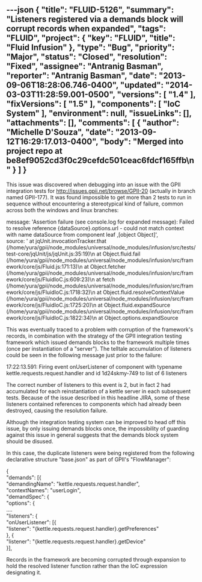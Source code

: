 ---json
{
  "title": "FLUID-5126",
  "summary": "Listeners registered via a demands block will corrupt records when expanded",
  "tags": "FLUID",
  "project": {
    "key": "FLUID",
    "title": "Fluid Infusion"
  },
  "type": "Bug",
  "priority": "Major",
  "status": "Closed",
  "resolution": "Fixed",
  "assignee": "Antranig Basman",
  "reporter": "Antranig Basman",
  "date": "2013-09-06T18:28:06.746-0400",
  "updated": "2014-03-03T11:28:59.001-0500",
  "versions": [
    "1.4"
  ],
  "fixVersions": [
    "1.5"
  ],
  "components": [
    "IoC System"
  ],
  "environment": null,
  "issueLinks": [],
  "attachments": [],
  "comments": [
    {
      "author": "Michelle D'Souza",
      "date": "2013-09-12T16:29:17.013-0400",
      "body": "Merged into project repo at be8ef9052cd3f0c29cefdc501ceac6fdcf165ffb\n"
    }
  ]
}
---
This issue was discovered when debugging into an issue with the GPII integration tests for <http://issues.gpii.net/browse/GPII-20> (actually in branch named GPII-177). It was found impossible to get more than 2 tests to run in sequence without encountering a stereotypical kind of failure, common across both the windows and linux branches:

message: 'Assertion failure (see console.log for expanded message): Failed to resolve reference {dataSource}.options.url - could not match context with name dataSource from component leaf ,\[object Object]',\
source: '    at jqUnit.invocationTracker.that (/home/yura/gpii/node\_modules/universal/node\_modules/infusion/src/tests/test-core/jqUnit/js/jqUnit.js:35:19)\n    at Object.fluid.fail (/home/yura/gpii/node\_modules/universal/node\_modules/infusion/src/framework/core/js/Fluid.js:171:13)\n    at Object.fetcher (/home/yura/gpii/node\_modules/universal/node\_modules/infusion/src/framework/core/js/FluidIoC.js:609:23)\n    at fetch (/home/yura/gpii/node\_modules/universal/node\_modules/infusion/src/framework/core/js/FluidIoC.js:1718:32)\n    at Object.fluid.resolveContextValue (/home/yura/gpii/node\_modules/universal/node\_modules/infusion/src/framework/core/js/FluidIoC.js:1725:20)\n    at Object.fluid.expandSource (/home/yura/gpii/node\_modules/universal/node\_modules/infusion/src/framework/core/js/FluidIoC.js:1822:34)\n    at Object.options.expandSource&#x20;

This was eventually traced to a problem with corruption of the framework's records, in combination with the strategy of the GPII integration testing framework which issued demands blocks to the framework multiple times (once per instantiation of a "server"). The telltale accumulation of listeners could be seen in the following message just prior to the failure:

17:22:13.591:   Firing event onUserListener of component with typename kettle.requests.request.handler and id 1d24skmy-749 to list of 6 listeners

The correct number of listeners to this event is 2, but in fact 2 had accumulated for each reinstantiation of a kettle server in each subsequent tests. Because of the issue described in this headline JIRA, some of these listeners contained references to components which had already been destroyed, causing the resolution failure.

Although the integration testing system can be improved to head off this issue, by only issuing demands blocks once, the impossibility of guarding against this issue in general suggests that the demands block system should be disused.

In this case, the duplicate listeners were being registered from the following declarative structure "base.json" as part of GPII's "FlowManager":

{\
"demands": \[{\
"demandingName": "kettle.requests.request.handler",\
"contextNames": "userLogin",\
"demandSpec": {\
"options": {\
....\
"listeners": {\
"onUserListener": \[{\
"listener": "{kettle.requests.request.handler}.getPreferences"\
}, {\
"listener": "{kettle.requests.request.handler}.getDevice"\
}],

Records in the framework are becoming corrupted through expansion to hold the resolved listener function rather than the IoC expression designating it.

        